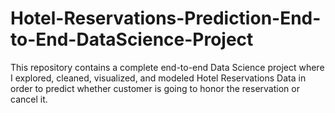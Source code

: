 # Hotel-Reservations-Prediction-End-to-End-DataScience-Project
This repository contains a complete end-to-end Data Science project where I explored, cleaned, visualized, and modeled Hotel Reservations Data in order to predict whether customer is going to honor the reservation or cancel it.
